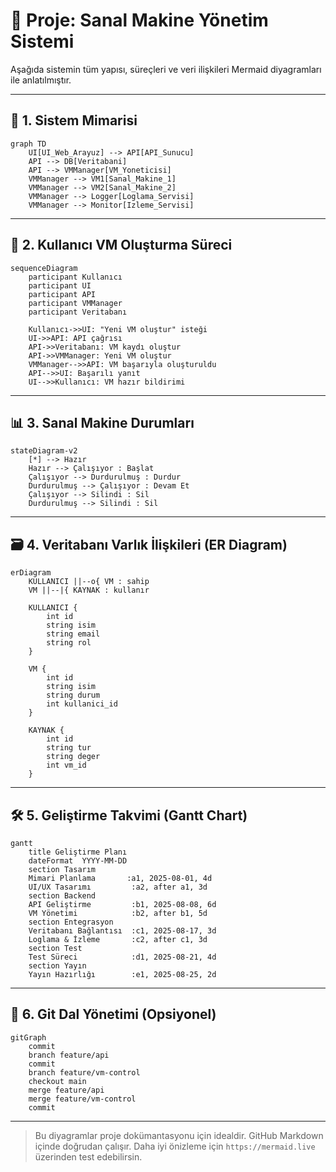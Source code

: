 # 🧠 Proje: Sanal Makine Yönetim Sistemi

Aşağıda sistemin tüm yapısı, süreçleri ve veri ilişkileri Mermaid diyagramları ile anlatılmıştır.

---

## 🧱 1. Sistem Mimarisi

```mermaid
graph TD
    UI[UI_Web_Arayuz] --> API[API_Sunucu]
    API --> DB[Veritabani]
    API --> VMManager[VM_Yoneticisi]
    VMManager --> VM1[Sanal_Makine_1]
    VMManager --> VM2[Sanal_Makine_2]
    VMManager --> Logger[Loglama_Servisi]
    VMManager --> Monitor[Izleme_Servisi]
```

---

## 🔁 2. Kullanıcı VM Oluşturma Süreci

```mermaid
sequenceDiagram
    participant Kullanıcı
    participant UI
    participant API
    participant VMManager
    participant Veritabanı

    Kullanıcı->>UI: "Yeni VM oluştur" isteği
    UI->>API: API çağrısı
    API->>Veritabanı: VM kaydı oluştur
    API->>VMManager: Yeni VM oluştur
    VMManager-->>API: VM başarıyla oluşturuldu
    API-->>UI: Başarılı yanıt
    UI-->>Kullanıcı: VM hazır bildirimi
```

---

## 📊 3. Sanal Makine Durumları

```mermaid
stateDiagram-v2
    [*] --> Hazır
    Hazır --> Çalışıyor : Başlat
    Çalışıyor --> Durdurulmuş : Durdur
    Durdurulmuş --> Çalışıyor : Devam Et
    Çalışıyor --> Silindi : Sil
    Durdurulmuş --> Silindi : Sil
```

---

## 🗃️ 4. Veritabanı Varlık İlişkileri (ER Diagram)

```mermaid
erDiagram
    KULLANICI ||--o{ VM : sahip
    VM ||--|{ KAYNAK : kullanır

    KULLANICI {
        int id
        string isim
        string email
        string rol
    }

    VM {
        int id
        string isim
        string durum
        int kullanici_id
    }

    KAYNAK {
        int id
        string tur
        string deger
        int vm_id
    }
```

---

## 🛠️ 5. Geliştirme Takvimi (Gantt Chart)

```mermaid
gantt
    title Geliştirme Planı
    dateFormat  YYYY-MM-DD
    section Tasarım
    Mimari Planlama       :a1, 2025-08-01, 4d
    UI/UX Tasarımı         :a2, after a1, 3d
    section Backend
    API Geliştirme         :b1, 2025-08-08, 6d
    VM Yönetimi            :b2, after b1, 5d
    section Entegrasyon
    Veritabanı Bağlantısı  :c1, 2025-08-17, 3d
    Loglama & İzleme       :c2, after c1, 3d
    section Test
    Test Süreci            :d1, 2025-08-21, 4d
    section Yayın
    Yayın Hazırlığı        :e1, 2025-08-25, 2d
```

---

## 🔁 6. Git Dal Yönetimi (Opsiyonel)

```mermaid
gitGraph
    commit
    branch feature/api
    commit
    branch feature/vm-control
    checkout main
    merge feature/api
    merge feature/vm-control
    commit
```

---

> Bu diyagramlar proje dokümantasyonu için idealdir. GitHub Markdown içinde doğrudan çalışır. Daha iyi önizleme için `https://mermaid.live` üzerinden test edebilirsin.
